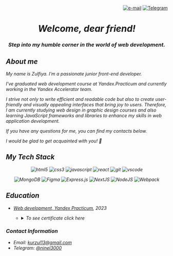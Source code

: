 <p align="right">
    <a href="mailto:kurzul13@gmail.com"> <img align="" src="https://img.shields.io/badge/Gmail-D14836?style=for-the-badge&logo=gmail&logoColor=white" alt="e-mail" height="30"/></a>
    <a href="https://t.me/ninel3000"> <img align="" src="https://img.shields.io/badge/Telegram-1E90FF?style=for-the-badge&logo=Telegram&logoColor=FFFFFF" alt="Telegram" height="30"/></a>
</p>

<h1 align="center"><i>Welcome, dear friend!</i></h1>
<h3 align="center"><i>Step into my humble corner in the world of web development.<i></h3>

<h2>
About me
</h2>
<p><i>My name is Zulfiya. I'm a passionate junior front-end developer.</i></p>
<p><i>I've graduated web development course at Yandex.Practicum and currently working in the Yandex Accelerator team.</i></p>
<p><i>I strive not only to write efficient and readable code but also to create user-friendly and visually appealing interfaces that bring joy to users. Therefore, I am currently  studying web design in graphic design courses and also learning JavaScript frameworks and libraries to enhance my skills in web application development.</i></p>
<p><i>If you have any questions for me, you can find my contacts below.</i></p>
<p><i>I would be glad to get acquainted with you! 👋</i></p>

<h2>
 My Tech Stack
</h2>
<p align="center">
<img src="https://img.shields.io/badge/html5-%23E34F26.svg?style=for-the-badge&logo=html5&logoColor=white" alt="html5" height="30"/>
<img src="https://img.shields.io/badge/css3-%231572B6.svg?style=for-the-badge&logo=css3&logoColor=white" alt="css3" height="30"/>
<img src="https://img.shields.io/badge/javascript-%23323330.svg?style=for-the-badge&logo=javascript&logoColor=%23F7DF1E" alt="javascript" height="30"/>
<img src="https://img.shields.io/badge/react-%2320232a.svg?style=for-the-badge&logo=react&logoColor=%2361DAFB" alt="react" height="30"/>
<img src="https://img.shields.io/badge/git-%23F05033.svg?style=for-the-badge&logo=git&logoColor=white" alt="git" height="30"/>
<img src="https://img.shields.io/badge/Visual%20Studio%20Code-0078d7.svg?style=for-the-badge&logo=visual-studio-code&logoColor=white" alt="vscode" height="30"/>
</p>
<p align="center">
<img src="https://img.shields.io/badge/MongoDB-%234ea94b.svg?style=for-the-badge&logo=mongodb&logoColor=white" alt="MongoDB"/>
<img src="https://img.shields.io/badge/figma-%23F24E1E.svg?style=for-the-badge&logo=figma&logoColor=white" alt="Figma"/>
<img src="https://img.shields.io/badge/express.js-%23404d59.svg?style=for-the-badge&logo=express&logoColor=%2361DAFB" alt="Express.js"/>
<img src="https://img.shields.io/badge/Next-black?style=for-the-badge&logo=next.js&logoColor=white" alt="NextJS"/>
<img src="https://img.shields.io/badge/node.js-6DA55F?style=for-the-badge&logo=node.js&logoColor=white" alt="NodeJS"/>
<img src="https://img.shields.io/badge/webpack-%238DD6F9.svg?style=for-the-badge&logo=webpack&logoColor=black" alt="Webpack"/>
</p>

<h2>Education</h2>    
<ul>
     <li> <a href="https://practicum.yandex.ru/web/" target="_blank">Web development, Yandex Practicum</a>, 2023</li>
<ul>
     <li><details><summary>To see certificate click here</summary>
     <img src="./images/Kurmanaeva.jpg" alt="Certificate" height="800"/>
     </details>
     </li>
   </ul>
</ul>

<h3>Contact Information</h3>

- Email: kurzul13@gmail.com
- Telegram: [@ninel3000](https://t.me/ninel3000)

